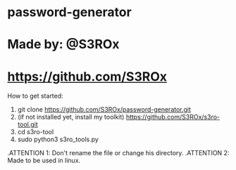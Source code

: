 # password-generator
# Made by: @S3ROx
# https://github.com/S3ROx

How to get started:
1. git clone https://github.com/S3ROx/password-generator.git
2. (if not installed yet, install my toolkit) https://github.com/S3ROx/s3ro-tool.git
3. cd s3ro-tool
4. sudo python3 s3ro_tools.py

.ATTENTION 1: Don't rename the file or change his directory.
.ATTENTION 2: Made to be used in linux.
